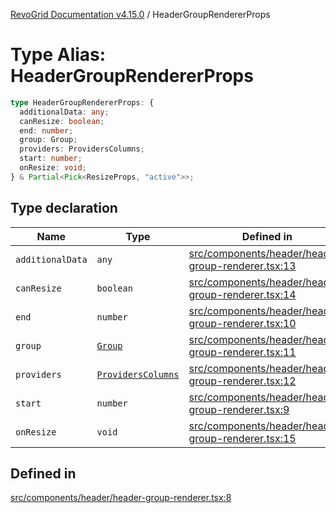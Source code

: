 [RevoGrid Documentation v4.15.0](README.md) / HeaderGroupRendererProps

# Type Alias: HeaderGroupRendererProps

```ts
type HeaderGroupRendererProps: {
  additionalData: any;
  canResize: boolean;
  end: number;
  group: Group;
  providers: ProvidersColumns;
  start: number;
  onResize: void;
} & Partial<Pick<ResizeProps, "active">>;
```

## Type declaration

| Name | Type | Defined in |
| ------ | ------ | ------ |
| `additionalData` | `any` | [src/components/header/header-group-renderer.tsx:13](https://github.com/revolist/revogrid/blob/f57e3b1afae49404a5b6670c54899cb5770f47c4/src/components/header/header-group-renderer.tsx#L13) |
| `canResize` | `boolean` | [src/components/header/header-group-renderer.tsx:14](https://github.com/revolist/revogrid/blob/f57e3b1afae49404a5b6670c54899cb5770f47c4/src/components/header/header-group-renderer.tsx#L14) |
| `end` | `number` | [src/components/header/header-group-renderer.tsx:10](https://github.com/revolist/revogrid/blob/f57e3b1afae49404a5b6670c54899cb5770f47c4/src/components/header/header-group-renderer.tsx#L10) |
| `group` | [`Group`](Interface.Group.md) | [src/components/header/header-group-renderer.tsx:11](https://github.com/revolist/revogrid/blob/f57e3b1afae49404a5b6670c54899cb5770f47c4/src/components/header/header-group-renderer.tsx#L11) |
| `providers` | [`ProvidersColumns`](Interface.ProvidersColumns.md) | [src/components/header/header-group-renderer.tsx:12](https://github.com/revolist/revogrid/blob/f57e3b1afae49404a5b6670c54899cb5770f47c4/src/components/header/header-group-renderer.tsx#L12) |
| `start` | `number` | [src/components/header/header-group-renderer.tsx:9](https://github.com/revolist/revogrid/blob/f57e3b1afae49404a5b6670c54899cb5770f47c4/src/components/header/header-group-renderer.tsx#L9) |
| `onResize` | `void` | [src/components/header/header-group-renderer.tsx:15](https://github.com/revolist/revogrid/blob/f57e3b1afae49404a5b6670c54899cb5770f47c4/src/components/header/header-group-renderer.tsx#L15) |

## Defined in

[src/components/header/header-group-renderer.tsx:8](https://github.com/revolist/revogrid/blob/f57e3b1afae49404a5b6670c54899cb5770f47c4/src/components/header/header-group-renderer.tsx#L8)
